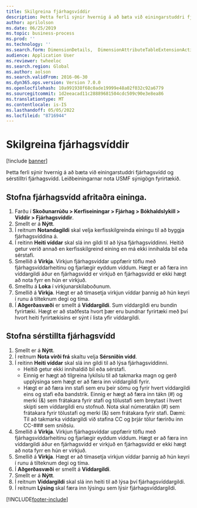 ```yaml
---
title: Skilgreina fjárhagsvíddir
description: Þetta ferli sýnir hvernig á að bæta við einingarstuddri fjárhagsvídd og sérstilltri fjárhagsvídd.
author: aprilolson
ms.date: 06/25/2019
ms.topic: business-process
ms.prod: ''
ms.technology: ''
ms.search.form: DimensionDetails,  DimensionAttributeTableExtensionActivate, DimensionValueDetails
audience: Application User
ms.reviewer: twheeloc
ms.search.region: Global
ms.author: aolson
ms.search.validFrom: 2016-06-30
ms.dyn365.ops.version: Version 7.0.0
ms.openlocfilehash: 10a991938f68c0ade19999e48a02f032c92a6779
ms.sourcegitcommit: 1d2eeacad11c28889681504cdc509c90e3e8ea86
ms.translationtype: MT
ms.contentlocale: is-IS
ms.lasthandoff: 05/05/2022
ms.locfileid: "8716944"
---
```

# <a name="define-financial-dimensions"></a>Skilgreina fjárhagsvíddir

[!include [banner](../../includes/banner.md)]

Þetta ferli sýnir hvernig á að bæta við einingarstuddri fjárhagsvídd og sérstilltri fjárhagsvídd. Leiðbeiningarnar nota USMF sýnigögn fyrirtækið.

## <a name="create-an-entity-backed-financial-dimension"></a>Stofna fjárhagsvídd afritaðra eininga.
1. Farðu í **Skoðunarrúðu > Kerfiseiningar > Fjárhag > Bókhaldslykill > Víddir > Fjárhagsvíddir**.
2. Smellt er á **Nýtt**.
3. Í reitnum **Notandagildi** skal velja kerfisskilgreinda einingu til að byggja fjárhagsvíddina á. 
4. Í reitinn **Heiti víddar** skal slá inn gildi til að lýsa fjárhagsvíddinni. Heitið getur verið annað en kerfisskilgreind eining en má ekki innihalda bil eða sérstafi.
5. Smellið á **Virkja**. Virkjun fjárhagsvíddar uppfærir töflu með fjárhagsvíddarheitinu og fjarlægir eyddum víddum. Hægt er að færa inn víddargildi áður en fjárhagsvídd er virkjuð en fjárhagsvídd er ekki hægt að nota fyrr en hún er virkjuð.  
6. Smelltu á **Loka** í virkjunarskilaboðunum.
7. Smellið á **Virkja**. Hægt er að tímasetja virkjun víddar þannig að hún keyri í runu á tilteknum degi og tíma.  
8. Í **Aðgerðasvæði** er smellt á **Víddargildi**. Sum víddargildi eru bundin fyrirtæki. Hægt er að staðfesta hvort þær eru bundnar fyrirtæki með því hvort heiti fyrirtækisins er sýnt í lista yfir víddargildi.  

## <a name="create-a-custom-financial-dimension"></a>Stofna sérstillta fjárhagsvídd
1. Smellt er á **Nýtt**.
2. Í reitnum **Nota virði frá** skaltu velja **Sérsniðin vídd**.
3. Í reitinn **Heiti víddar** skal slá inn gildi til að lýsa fjárhagsvíddinni.
    - Heitið getur ekki innihaldið bil eða sérstafi.  
    - Einnig er hægt að tilgreina lykilsíu til að takmarka magn og gerð upplýsinga sem hægt er að færa inn víddargildi fyrir.   
    - Hægt er að færa inn stafi sem eru þeir sömu og fyrir hvert víddargildi eins og stafi eða bandstrik. Einnig er hægt að færa inn tákn (#) og merki (&) sem frátakara fyrir stafi og tölustafi sem breytast í hvert skipti sem víddargildi eru stofnuð. Nota skal númeratákn (#) sem frátakara fyrir tölustafi og merki (&) sem frátakara fyrir stafi.  Dæmi: Til að takmarka víddargildi við stafina CC og þrjár tölur færirðu inn CC-### sem sniðsíu.  
4. Smellið á **Virkja**. Virkjun fjárhagsvíddar uppfærir töflu með fjárhagsvíddarheitinu og fjarlægir eyddum víddum. Hægt er að færa inn víddargildi áður en fjárhagsvídd er virkjuð en fjárhagsvídd er ekki hægt að nota fyrr en hún er virkjuð.     
5. Smellið á **Virkja**. Hægt er að tímasetja virkjun víddar þannig að hún keyri í runu á tilteknum degi og tíma.      
6. Í **Aðgerðasvæði** er smellt á **Víddargildi**.
7. Smellt er á **Nýtt**.
8. Í reitnum **Víddargildi** skal slá inn heiti til að lýsa því fjárhagsvíddargildi.
9. Í reitnum **Lýsing** skal færa inn lýsingu sem lýsir fjárhagsvíddargildi.



[!INCLUDE[footer-include](../../../includes/footer-banner.md)]
